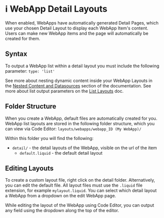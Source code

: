 # ℹ️ WebApp Detail Layouts

When enabled, WebApps have automatically generated Detail Pages, which use your chosen Detail Layout to display each WebApp Item's content. Users can make new WebApp items and the page will automatically be created for them.

## Syntax

To output a WebApp list within a detail layout you must include the following parameter: `type: 'list'`

See more about nesting dynamic content inside your WebApp Layouts in the [Nested Content and Datasources](https://help.siteglide.com/article/201-datasources-and-nested-dynamic-content-introduction) section of the documentation. See more about list output parameters on the [List Layouts](/webapps/layouts/webapp-list-layout.md) doc.

## Folder Structure

When you create a WebApp, default files are automatically created for you. WebApp list layouts are stored in the following folder structure, which you can view via Code Editor: `layouts/webapps/webapp_ID (My WebApp)/`

Within this folder you will find the following:

* `detail/` - the detail layouts of the WebApp, visible on the url of the item
  * `default.liquid` - the default detail layout

## Editing Layouts

To create a custom layout file, right click on the detail folder. Alternatively, you can edit the default file. All layout files must use the `.liquid` file extension, for example `mylayout.liquid`. You can select which detail layout a WebApp from a dropdown on the edit WebApp page.

While editing the layout of the WebApp using Code Editor, you can output any field using the dropdown along the top of the editor.

